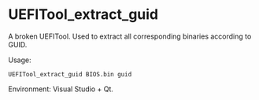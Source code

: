 # UEFITool_extract_guid
A broken UEFITool. Used to extract all corresponding binaries according to GUID.

Usage:

    UEFITool_extract_guid BIOS.bin guid

Environment: Visual Studio + Qt.
